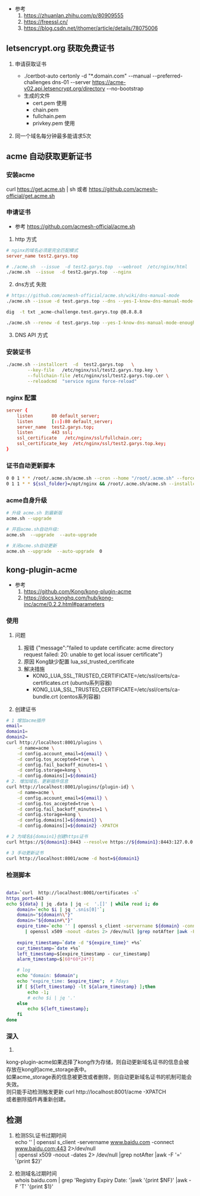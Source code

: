 
- 参考
    1. https://zhuanlan.zhihu.com/p/80909555
    2. https://freessl.cn/
    3. https://blog.csdn.net/ithomer/article/details/78075006


## letsencrypt.org 获取免费证书
1. 申请获取证书
    - ./certbot-auto certonly -d "*.domain.com" --manual --preferred-challenges dns-01 --server https://acme-v02.api.letsencrypt.org/directory --no-bootstrap
    - 生成的文件
        - cert.pem 使用
        - chain.pem
        - fullchain.pem
        - privkey.pem 使用

2. 同一个域名每分钟最多能请求5次
## acme 自动获取更新证书
### 安装acme 
curl  https://get.acme.sh | sh
或者
https://github.com/acmesh-official/get.acme.sh

### 申请证书
- 参考 https://github.com/acmesh-official/acme.sh
1. http 方式
```conf
# nginx的域名必须是完全匹配模式
server_name test2.garys.top
```
```bash
# ./acme.sh  --issue  -d test2.garys.top  --webroot  /etc/nginx/html
./acme.sh  --issue  -d test2.garys.top  --nginx
```
2. dns方式 失败
```bash
# https://github.com/acmesh-official/acme.sh/wiki/dns-manual-mode
./acme.sh --issue -d test.garys.top --dns --yes-I-know-dns-manual-mode-enough-go-ahead-please

dig  -t txt _acme-challenge.test.garys.top @8.8.8.8

./acme.sh --renew -d test.garys.top --yes-I-know-dns-manual-mode-enough-go-ahead-please
```

3. DNS API 方式

### 安装证书
```bash
./acme.sh --installcert  -d  test2.garys.top   \
        --key-file   /etc/nginx/ssl/test2.garys.top.key \
        --fullchain-file /etc/nginx/ssl/test2.garys.top.cer \
        --reloadcmd  "service nginx force-reload"
```

### nginx 配置
```conf
server {
    listen       80 default_server;
    listen       [::]:80 default_server;
    server_name  test2.garys.top;
    listen       443 ssl;
    ssl_certificate   /etc/nginx/ssl/fullchain.cer;
    ssl_certificate_key  /etc/nginx/ssl/test2.garys.top.key;
}
```

### 证书自动更新脚本
```bash
0 0 1 * * /root/.acme.sh/acme.sh --cron --home "/root/.acme.sh" --force
0 1 1 * * ${ssl_folder}=/opt/nginx && /root/.acme.sh/acme.sh --installcert  -d  garys.top --key-file   ${ssl_folder}/garys.top.key --fullchain-file ${ssl_folder}/garys.top.cer --reloadcmd  "nginx -s reload"
```

### acme自身升级
```bash
# 升级 acme.sh 到最新版
acme.sh --upgrade

# 开启acme.sh自动升级:
acme.sh  --upgrade  --auto-upgrade

# 关闭acme.sh自动更新
acme.sh --upgrade  --auto-upgrade  0
```

## kong-plugin-acme
- 参考
    1. https://github.com/Kong/kong-plugin-acme
    2. https://docs.konghq.com/hub/kong-inc/acme/0.2.2.html#parameters

### 使用
1. 问题
    1. 报错 {"message":"failed to update certificate: acme directory request failed: 20: unable to get local issuer certificate"}
    2. 原因 Kong缺少配置 lua_ssl_trusted_certificate
    3. 解决措施
        - KONG_LUA_SSL_TRUSTED_CERTIFICATE=/etc/ssl/certs/ca-certificates.crt (ubuntu系列容器)
        - KONG_LUA_SSL_TRUSTED_CERTIFICATE=/etc/ssl/certs/ca-bundle.crt (centos系列容器)

2. 创建证书
```bash
# 1 增加acme插件
email=
domain1=
domain2=
curl http://localhost:8001/plugins \
    -d name=acme \
    -d config.account_email=${email} \
    -d config.tos_accepted=true \
    -d config.fail_backoff_minutes=1 \
    -d config.storage=kong \
    -d config.domains[]=${domain1}
# 2. 增加域名，更新插件信息
curl http://localhost:8001/plugins/{plugin-id} \
    -d name=acme \
    -d config.account_email=${email} \
    -d config.tos_accepted=true \
    -d config.fail_backoff_minutes=1 \
    -d config.storage=kong \
    -d config.domains[]=${domain1} \
    -d config.domains[]=${domain2} -XPATCH

# 2 为域名${domain1}创建https证书
curl https://${domain1}:8443 --resolve https://${domain1}:8443:127.0.0.1 -vk

# 3 手动更新证书
curl http://localhost:8001/acme -d host=${domain1}
```

### 检测脚本
```bash

data=`curl  http://localhost:8001/certificates -s`
https_port=443
echo ${data} | jq .data | jq -c  '.[]' | while read i; do
    domain=`echo $i | jq '.snis[0]'`;
    domain="${domain%\"}"
    domain="${domain#\"}"
    expire_time=`echo '' | openssl s_client -servername ${domain} -connect ${domain}:${https_port} 2>/dev/null \
       | openssl x509 -noout -dates 2> /dev/null |grep notAfter |awk -F '=' '{print $2}'`
    
    expire_timestamp=`date -d "${expire_time}" +%s`
    cur_timestamp=`date +%s`
    left_timestamp=$[expire_timestamp - cur_timestamp]
    alarm_timestamp=$[60*60*24*7]

    # log
    echo "domain: $domain";
    echo "expire_time: $expire_time";  # 7days
    if [ ${left_timestamp} -lt ${alarm_timestamp} ];then 
        echo -1;
        # echo $i | jq '.'
    else 
        echo ${left_timestamp};
    fi
done
```

### 深入
1. 
kong-plugin-acme如果选择了kong作为存储，则自动更新域名证书的信息会被存放在kong的acme_storage表中。  
如果acme_storage表的信息被更改或者删除，则自动更新域名证书的机制可能会失效。  
则只能手动检测触发更新 curl http://localhost:8001/acme -XPATCH  
或者删除插件再重新创建。  

## 检测
1. 检测SSL证书过期时间  
echo '' | openssl s_client -servername www.baidu.com -connect www.baidu.com:443 2>/dev/null \
       | openssl x509 -noout -dates 2> /dev/null |grep notAfter |awk -F '=' '{print $2}'

2. 检测域名过期时间  
whois baidu.com | grep 'Registry Expiry Date: '|awk '{print $NF}' |awk -F 'T' '{print $1}'